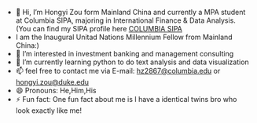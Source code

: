 - 👋 Hi, I’m Hongyi Zou form Mainland China and currently a MPA student at Columbia SIPA, majoring in International Finance & Data Analysis. (You can find my SIPA profile here [COLUMBIA SIPA](https://www.sipa.columbia.edu/news/student-leader-spotlight-hongyi-zou-mpa-24)
- I am the Inaugural Unitad Nations Millennium Fellow from Mainland China:)[](https://www.millenniumfellows.org/fellow/2022/dku/hongyi-zou)
- 👀 I’m interested in investment banking and management consulting 
- 🌱 I’m currently learning python to do text analysis and data visualization
- 📫 feel free to contact me via E-mail: hz2867@columbia.edu or hongyi.zou@duke.edu
- 😄 Pronouns: He,Him,His
- ⚡ Fun fact: One fun fact about me is I have a identical twins bro who look exactly like me!

<!---
hz2867/hz2867 is a ✨ special ✨ repository because its `README.md` (this file) appears on your GitHub profile.
You can click the Preview link to take a look at your changes.
--->
